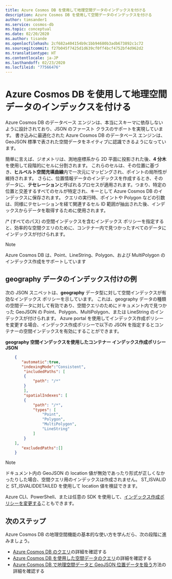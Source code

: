 ```yaml
---
title: Azure Cosmos DB を使用して地理空間データのインデックスを付ける
description: Azure Cosmos DB を使用して空間データのインデックスを付ける
author: timsander1
ms.service: cosmos-db
ms.topic: conceptual
ms.date: 02/20/2020
ms.author: tisande
ms.openlocfilehash: 2cf682a404154b9c1bb94680b3adb673892c1c72
ms.sourcegitcommit: f27b045f7425d1d639cf0ff4bcf4752bf4d962d2
ms.translationtype: HT
ms.contentlocale: ja-JP
ms.lasthandoff: 02/23/2020
ms.locfileid: "77566476"
---
```

# <a name="index-geospatial-data-with-azure-cosmos-db"></a>Azure Cosmos DB を使用して地理空間データのインデックスを付ける

Azure Cosmos DB のデータベース エンジンは、本当にスキーマに依存しないように設計されており、JSON のファースト クラスのサポートを実現しています。 書き込みに最適化された Azure Cosmos DB のデータベース エンジンは、GeoJSON 標準で表された空間データをネイティブに認識できるようになっています。

簡単に言えば、ジオメトリは、測地座標系から 2D 平面に投影された後、**4 分木**を使用して段階的にセルに分割されます。 これらのセルは、その位置に基づき、**ヒルベルト空間充填曲線**内で一次元にマッピングされ、ポイントの局所性が維持されます。 さらに、位置情報データのインデックスを作成するとき、そのデータに、**テセレーション**と呼ばれるプロセスが適用されます。つまり、特定の位置と交差するすべてのセルが特定され、キーとして Azure Cosmos DB のインデックスに保存されます。 クエリの実行時、ポイントや Polygon などの引数は、同様にテセレーションを経て関連するセル ID 範囲が抽出された後、インデックスからデータを取得するために使用されます。

/* (すべてのパス) の空間インデックスを含むインデックス ポリシーを指定すると、効率的な空間クエリのために、コンテナー内で見つかったすべてのデータにインデックスが付けられます。

> [!NOTE]
> Azure Cosmos DB は、Point、LineString、Polygon、および MultiPolygon のインデックス作成をサポートしています
>
>

## <a name="geography-data-indexing-examples"></a>geography データのインデックス付けの例

次の JSON スニペットは、**geography** データ型に対して空間インデックスが有効なインデックス ポリシーを示しています。 これは、geography データの種類の空間データに対して有効であり、空間クエリのためにドキュメント内で見つかった GeoJSON の Point、Polygon、MultiPolygon、または LineString のインデックスが付けられます。 Azure portal を使用してインデックス作成ポリシーを変更する場合、インデックス作成ポリシーで以下の JSON を指定するとコンテナーの空間インデックスを有効にすることができます。

**geography 空間インデックスを使用したコンテナー インデックス作成ポリシー JSON**

```json
    {
       "automatic":true,
       "indexingMode":"Consistent",
        "includedPaths": [
        {
            "path": "/*"
        }
        ],
        "spatialIndexes": [
        {
            "path": "/*",
            "types": [
                "Point",
                "Polygon",
                "MultiPolygon",
                "LineString"
            ]
        }
    ],
       "excludedPaths":[]
    }
```

> [!NOTE]
> ドキュメント内の GeoJSON の location 値が無効であったり形式が正しくなかったりした場合、空間クエリ用のインデックスは作成されません。 ST_ISVALID と ST_ISVALIDDETAILED を使用して location 値を検証できます。
>
>
>

Azure CLI、PowerShell、または任意の SDK を使用して、[インデックス作成ポリシーを変更する](how-to-manage-indexing-policy.md)こともできます。

## <a name="next-steps"></a>次のステップ

Azure Cosmos DB の地理空間機能の基本的な使い方を学んだら、次の段階に進みましょう。

* [Azure Cosmos DB のクエリ](sql-query-getting-started.md)の詳細を確認する
* [Azure Cosmos DB を使用した空間データのクエリ](sql-query-geospatial-query.md)の詳細を確認する
* [Azure Cosmos DB で地理空間データと GeoJSON 位置データを扱う](sql-query-geospatial-intro.md)方法の詳細を確認する